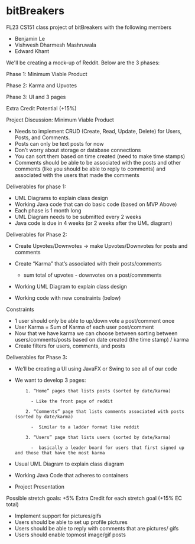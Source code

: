 # bitBreakers
FL23 CS151 class project of bitBreakers with the following members
- Benjamin Le
- Vishwesh Dharmesh Mashruwala
- Edward Khant

We'll be creating a mock-up of Reddit. Below are the 3 phases:

Phase 1: Minimum Viable Product

Phase 2: Karma and Upvotes

Phase 3: UI and 3 pages

Extra Credit Potential (+15%)

Project Discussion: Minimum Viable Product
- Needs to implement CRUD (Create, Read, Update, Delete) for Users, Posts, and Comments.
- Posts can only be text posts for now
- Don’t worry about storage or database connections
- You can sort them based on time created (need to make time stamps)
- Comments should be able to be associated with the posts and other comments (like you should be able to reply to comments) and associated with the users that made the comments

Deliverables for phase 1:
- UML Diagrams to explain class design 
- Working Java code that can do basic code (based on MVP Above)
- Each phase is 1 month long 
- UML Diagram needs to be submitted every 2 weeks
- Java code is due in 4 weeks (or 2 weeks after the UML diagram)

Deliverables for Phase 2:
- Create Upvotes/Downvotes -> make Upvotes/Downvotes for posts and comments 
- Create “Karma” that’s associated with their posts/comments

  - sum total of upvotes - downvotes on a post/commments
  
- Working UML Diagram to explain class design 
- Working code with new constraints (below)

Constraints
- 1 user should only be able to up/down vote a post/comment once
- User Karma = Sum of Karma of each user post/comment
- Now that we have karma we can choose between sorting between users/comments/posts based on date created (the time stamp) / karma
- Create filters for users, comments, and posts

Deliverables for Phase 3:
- We’ll be creating a UI using JavaFX or Swing to see all of our code
- We want to develop 3 pages:
  
          1. “Home” pages that lists posts (sorted by date/karma)
  
            - Like the front page of reddit
  
          2. “Comments” page that lists comments associated with posts (sorted by date/karma)
  
            -  Similar to a ladder format like reddit
  
          3. “Users” page that lists users (sorted by date/karma)
  
            -  basically a leader board for users that first signed up and those that have the most karma
  
- Usual UML Diagram to explain class diagram
- Working Java Code that adheres to containers
- Project Presentation 

Possible stretch goals: +5% Extra Credit for each stretch goal (+15% EC total)
- Implement support for pictures/gifs
- Users should be able to set up profile pictures
- Users should be able to reply with comments that are pictures/ gifs
- Users should enable topmost image/gif posts

